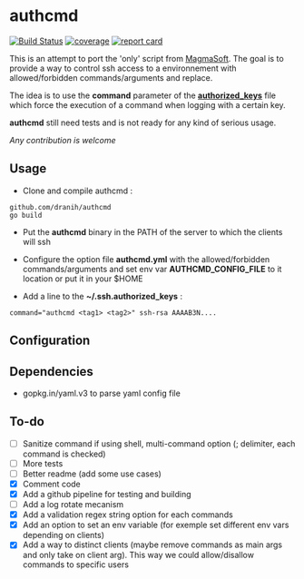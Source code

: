 # authcmd

[![Build Status](https://github.com/dranih/authcmd/workflows/Build%20and%20test/badge.svg)](https://github.com/dranih/authcmd/actions?workflow=Build%20and%20test)
[![coverage](https://codecov.io/gh/dranih/authcmd/branch/main/graph/badge.svg)](https://codecov.io/gh/dranih/authcmd)
[![report card](https://goreportcard.com/badge/github.com/dranih/authcmd)](https://goreportcard.com/report/github.com/dranih/authcmd)

This is an attempt to port the 'only' script from [MagmaSoft](https://at.magma-soft.at/sw/blog/posts/The_Only_Way_For_SSH_Forced_Commands).
The goal is to provide a way to control ssh access to a environnement with allowed/forbidden commands/arguments and replace.

The idea is to use the **command** parameter of the [**authorized_keys**](http://man.he.net/man5/authorized_keys) file which force the execution of a command when logging with a certain key.

**authcmd** still need tests and is not ready for any kind of serious usage.

*Any contribution is welcome*

## Usage
- Clone and compile authcmd :
```
github.com/dranih/authcmd
go build
```
- Put the **authcmd** binary in the PATH of the server to which the clients will ssh
- Configure the option file **authcmd.yml** with the allowed/forbidden commands/arguments and set env var **AUTHCMD_CONFIG_FILE** to it location or put it in your $HOME
  
- Add a line to the **~/.ssh.authorized_keys** :
```
command="authcmd <tag1> <tag2>" ssh-rsa AAAAB3N....
```

## Configuration

## Dependencies
- gopkg.in/yaml.v3 to parse yaml config file

## To-do
- [ ] Sanitize command if using shell, multi-command option (; delimiter, each command is checked)
- [ ] More tests
- [ ] Better readme (add some use cases)
- [X] Comment code
- [X] Add a github pipeline for testing and building
- [ ] Add a log rotate mecanism
- [X] Add a validation regex string option for each commands
- [X] Add an option to set an env variable (for exemple set different env vars depending on clients)
- [X] Add a way to distinct clients (maybe remove commands as main args and only take on client arg). This way we could allow/disallow commands to specific users